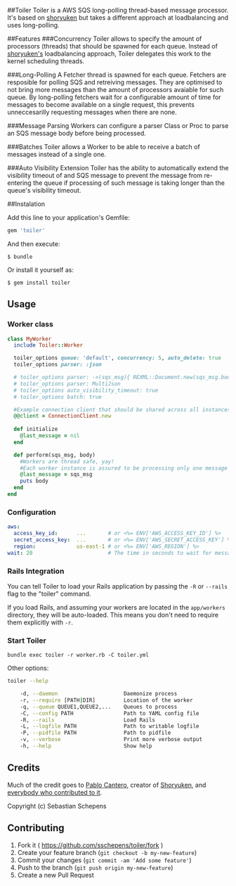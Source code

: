 ##Toiler
Toiler is a AWS SQS long-polling thread-based message processor.
It's based on [shoryuken](https://github.com/phstc/shoryuken) but takes
a different approach at loadbalancing and uses long-polling.

##Features
###Concurrency
Toiler allows to specify the amount of processors (threads) that should be spawned for each queue.
Instead of [shoryuken's](https://github.com/phstc/shoryuken) loadbalancing  approach, Toiler delegates this work to the kernel scheduling threads.

###Long-Polling
A Fetcher thread is spawned for each queue.
Fetchers are resposible for polling SQS and retreiving messages.
They are optimised to not bring more messages than the amount of processors avaiable for such queue.
By long-polling fetchers wait for a configurable amount of time for messages to become available on a single request, this prevents unneccesarilly requesting messages when there are none.

###Message Parsing
Workers can configure a parser Class or Proc to parse an SQS message body before being processed.

###Batches
Toiler allows a Worker to be able to receive a batch of messages instead of a single one.

###Auto Visibility Extension
Toiler has the ability to automatically extend the visibility timeout of and SQS message to prevent the message from re-entering the queue if processing of such message is taking longer than the queue's visibility timeout.

##Instalation

Add this line to your application's Gemfile:

```ruby
gem 'toiler'
```

And then execute:

    $ bundle

Or install it yourself as:

    $ gem install toiler

## Usage

### Worker class

```ruby
class MyWorker
  include Toiler::Worker

  toiler_options queue: 'default', concurrency: 5, auto_delete: true
  toiler_options parser: :json

  # toiler_options parser: ->(sqs_msg){ REXML::Document.new(sqs_msg.body) }
  # toiler_options parser: MultiJson
  # toiler_options auto_visibility_timeout: true
  # toiler_options batch: true

  #Example connection client that should be shared across all instances of MyWorker
  @@client = ConnectionClient.new
    
  def initialize
    @last_message = nil
  end

  def perform(sqs_msg, body)
    #Workers are thread safe, yay!
    #Each worker instance is assured to be processing only one message at a time
    @last_message = sqs_msg 
    puts body
  end
end
```

### Configuration

```yaml
aws:
  access_key_id:      ...       # or <%= ENV['AWS_ACCESS_KEY_ID'] %>
  secret_access_key:  ...       # or <%= ENV['AWS_SECRET_ACCESS_KEY'] %>
  region:             us-east-1 # or <%= ENV['AWS_REGION'] %>
wait: 20                        # The time in seconds to wait for messages during long-polling
```

### Rails Integration

You can tell Toiler to load your Rails application by passing the `-R` or `--rails` flag to the "toiler" command.

If you load Rails, and assuming your workers are located in the `app/workers` directory, they will be auto-loaded. This means you don't need to require them explicitly with `-r`.


### Start Toiler

```shell
bundle exec toiler -r worker.rb -C toiler.yml
```

Other options:

```bash
toiler --help

    -d, --daemon                     Daemonize process
    -r, --require [PATH|DIR]         Location of the worker
    -q, --queue QUEUE1,QUEUE2,...    Queues to process
    -C, --config PATH                Path to YAML config file
    -R, --rails                      Load Rails
    -L, --logfile PATH               Path to writable logfile
    -P, --pidfile PATH               Path to pidfile
    -v, --verbose                    Print more verbose output
    -h, --help                       Show help
```


## Credits

Much of the credit goes to [Pablo Cantero](https://github.com/phstc), creator of [Shoryuken](https://github.com/phstc/shoryuken), and [everybody who contributed to it](https://github.com/phstc/shoryuken/graphs/contributors).

Copyright (c) Sebastian Schepens

## Contributing

1. Fork it ( https://github.com/sschepens/toiler/fork )
2. Create your feature branch (`git checkout -b my-new-feature`)
3. Commit your changes (`git commit -am 'Add some feature'`)
4. Push to the branch (`git push origin my-new-feature`)
5. Create a new Pull Request

